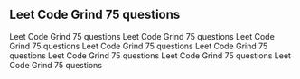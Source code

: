 ## Leet Code Grind 75 questions
Leet Code Grind 75 questions
Leet Code Grind 75 questions
Leet Code Grind 75 questions
Leet Code Grind 75 questions
Leet Code Grind 75 questions
Leet Code Grind 75 questions
Leet Code Grind 75 questions
Leet Code Grind 75 questions
